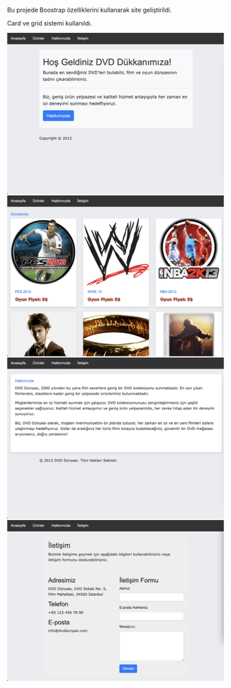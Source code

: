 Bu projede Boostrap özelliklerini kullanarak site geliştirildi.

Card ve grid sistemi kullanıldı.


![1](1.png)
![2](2.png)
![3](3.png)
![4](4.png)